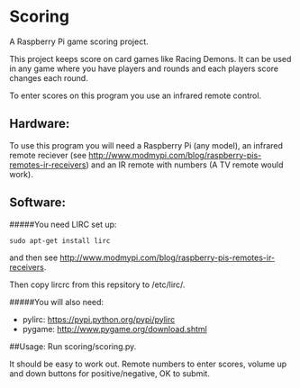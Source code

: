 # Scoring
A Raspberry Pi game scoring project.

This project keeps score on card games like Racing Demons. It can be used in any game where you have players and rounds and each players score changes each round.

To enter scores on this program you use an infrared remote control.

## Hardware:
To use this program you will need a Raspberry Pi (any model), an infrared remote reciever (see http://www.modmypi.com/blog/raspberry-pis-remotes-ir-receivers) and an IR remote with numbers (A TV remote would work).

## Software:
#####You need LIRC set up:

```sudo apt-get install lirc```

and then see http://www.modmypi.com/blog/raspberry-pis-remotes-ir-receivers.

Then copy lircrc from this repsitory to /etc/lirc/.

#####You will also need:
- pylirc: https://pypi.python.org/pypi/pylirc
- pygame: http://www.pygame.org/download.shtml

##Usage:
Run scoring/scoring.py.

It should be easy to work out.
Remote numbers to enter scores, volume up and down buttons for positive/negative, OK to submit.
